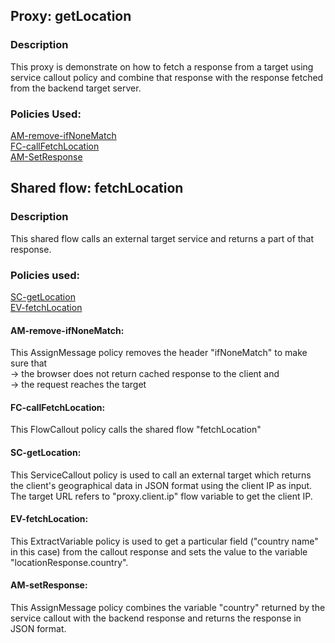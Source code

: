 ## Proxy: getLocation

### Description 
This proxy is demonstrate on how to fetch a response from a target using service callout policy and combine that response with the response fetched from the backend target server.

### Policies Used:  
[AM-remove-ifNoneMatch](#AM-remove-ifNoneMatch:)   
[FC-callFetchLocation](#FC-callFetchLocation:)  
[AM-SetResponse](#AM-SetResponse:)  

## Shared flow: fetchLocation

### Description
This shared flow calls an external target service and returns a part of that response.


### Policies used:
[SC-getLocation](#SC-getLocation:)    
[EV-fetchLocation](#EV-fetchLocation:)  



#### AM-remove-ifNoneMatch:  
This AssignMessage policy removes the header "ifNoneMatch" to make sure that   
-> the browser does not return cached response to the client and   
-> the request reaches the target 
 
#### FC-callFetchLocation: 
This FlowCallout policy calls the shared flow "fetchLocation"  

#### SC-getLocation: 
This ServiceCallout policy is used to call an external target which returns the client's geographical data in JSON format using the client IP as input.   
The target URL refers to "proxy.client.ip" flow variable to get the client IP.  

#### EV-fetchLocation:  
This ExtractVariable policy is used to get a particular field ("country name" in this case) from the callout response and sets the value to the variable "locationResponse.country".


#### AM-setResponse:  
This AssignMessage policy combines the variable "country" returned by the service callout with the backend response and returns the response in JSON format.   

